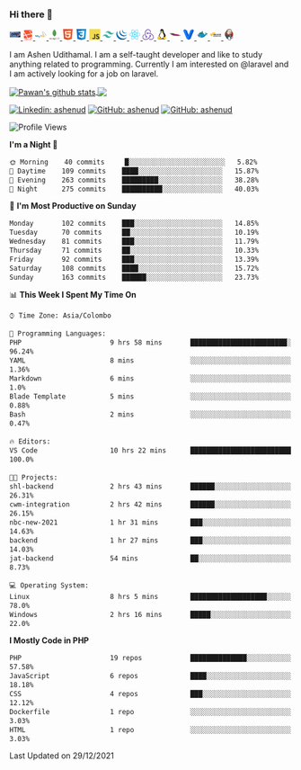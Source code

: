 ### Hi there 👋

<a align="center" href="https://github.com/ashenud"> <img width="20px" src="https://raw.githubusercontent.com/devicons/devicon/master/icons/php/php-original.svg" alt="ashenud: PHP" /> <img width="18px" src="https://raw.githubusercontent.com/devicons/devicon/master/icons/laravel/laravel-plain-wordmark.svg" alt="ashenud: Laravel" /> <img width="20px" src="https://raw.githubusercontent.com/devicons/devicon/master/icons/mysql/mysql-original-wordmark.svg" alt="ashenud: MySQL" /> <img width="20px" src="https://raw.githubusercontent.com/devicons/devicon/master/icons/mongodb/mongodb-original-wordmark.svg" alt="ashenud: mongoDB" />  <img width="20px" src="https://raw.githubusercontent.com/devicons/devicon/master/icons/html5/html5-original.svg" alt="ashenud: HTML5" /> <img width="20px" src="https://raw.githubusercontent.com/devicons/devicon/master/icons/css3/css3-original.svg" alt="ashenud: CSS3" /> <img width="20px" src="https://raw.githubusercontent.com/devicons/devicon/master/icons/javascript/javascript-original.svg" alt="ashenud: Javascript" /> <img width="20px" src="https://raw.githubusercontent.com/devicons/devicon/master/icons/tailwindcss/tailwindcss-plain.svg" alt="ashenud: Tailwindcss" /> <img width="20px" src="https://raw.githubusercontent.com/devicons/devicon/master/icons/jquery/jquery-original.svg" alt="ashenud: Jquery" /> <img width="20px" src="https://raw.githubusercontent.com/devicons/devicon/master/icons/react/react-original.svg" alt="ashenud: React" /> <img width="20px" src="https://raw.githubusercontent.com/devicons/devicon/master/icons/redux/redux-original.svg" alt="ashenud: Redux" /> <img width="20px" src="https://raw.githubusercontent.com/devicons/devicon/master/icons/linux/linux-original.svg" alt="ashenud: Linux" /> <img width="20px" src="https://raw.githubusercontent.com/devicons/devicon/master/icons/apache/apache-original.svg" alt="ashenud: Apache" /> <img width="20px" src="https://raw.githubusercontent.com/devicons/devicon/master/icons/vagrant/vagrant-original.svg" alt="ashenud: Vagrant" /> <img width="20px" src="https://raw.githubusercontent.com/devicons/devicon/master/icons/docker/docker-original.svg" alt="ashenud: Docker" /> <img width="20px" src="https://raw.githubusercontent.com/devicons/devicon/master/icons/amazonwebservices/amazonwebservices-original-wordmark.svg" alt="ashenud: AWS" /> <img width="20px" src="https://raw.githubusercontent.com/devicons/devicon/master/icons/jenkins/jenkins-original.svg" alt="ashenud: Jenkins" /> </a>

I am Ashen Udithamal. I am a self-taught developer and like to study anything related to programming. Currently I am interested on @laravel and I am actively looking for a job on laravel.

<a href="https://github.com/ashenud">
    <img height="150px" align="center" src="https://github-readme-stats.vercel.app/api?username=ashenud&show_icons=true&theme=nord&line_height=27" alt="Pawan's github stats"/>
</a>
<a href="https://github.com/ashenud">
    <img height="150px" align="center" src="https://github-readme-stats.vercel.app/api/top-langs/?username=ashenud&theme=nord&layout=compact&langs_count=6" />
</a>

[![Linkedin: ashenud](https://img.shields.io/badge/-ashenud-blue?style=flat-square&logo=Linkedin&logoColor=white&link=https://www.linkedin.com/in/ashenud/)](https://www.linkedin.com/in/ashenud/)
[![GitHub: ashenud](https://img.shields.io/github/followers/ashenud?label=follow&style=social)](https://github.com/ashenud)
[![GitHub: ashenud](https://img.shields.io/github/stars/ashenud?label=stars&style=social)](https://github.com/ashenud)
<!-- [![website](https://img.shields.io/badge/PortfolioWebsite-ashenud.live-2648ff?style=flat-square&logo=google-chrome)](https://ashenud.live/) -->

<!--START_SECTION:waka-->
![Profile Views](http://img.shields.io/badge/Profile%20Views-8-blue)

**I'm a Night 🦉** 

```text
🌞 Morning    40 commits     █░░░░░░░░░░░░░░░░░░░░░░░░   5.82% 
🌆 Daytime    109 commits    ████░░░░░░░░░░░░░░░░░░░░░   15.87% 
🌃 Evening    263 commits    █████████░░░░░░░░░░░░░░░░   38.28% 
🌙 Night      275 commits    ██████████░░░░░░░░░░░░░░░   40.03%

```
📅 **I'm Most Productive on Sunday** 

```text
Monday       102 commits    ███░░░░░░░░░░░░░░░░░░░░░░   14.85% 
Tuesday      70 commits     ██░░░░░░░░░░░░░░░░░░░░░░░   10.19% 
Wednesday    81 commits     ███░░░░░░░░░░░░░░░░░░░░░░   11.79% 
Thursday     71 commits     ██░░░░░░░░░░░░░░░░░░░░░░░   10.33% 
Friday       92 commits     ███░░░░░░░░░░░░░░░░░░░░░░   13.39% 
Saturday     108 commits    ████░░░░░░░░░░░░░░░░░░░░░   15.72% 
Sunday       163 commits    ██████░░░░░░░░░░░░░░░░░░░   23.73%

```


📊 **This Week I Spent My Time On** 

```text
⌚︎ Time Zone: Asia/Colombo

💬 Programming Languages: 
PHP                      9 hrs 58 mins       ████████████████████████░   96.24% 
YAML                     8 mins              ░░░░░░░░░░░░░░░░░░░░░░░░░   1.36% 
Markdown                 6 mins              ░░░░░░░░░░░░░░░░░░░░░░░░░   1.0% 
Blade Template           5 mins              ░░░░░░░░░░░░░░░░░░░░░░░░░   0.88% 
Bash                     2 mins              ░░░░░░░░░░░░░░░░░░░░░░░░░   0.47%

🔥 Editors: 
VS Code                  10 hrs 22 mins      █████████████████████████   100.0%

🐱‍💻 Projects: 
shl-backend              2 hrs 43 mins       ██████░░░░░░░░░░░░░░░░░░░   26.31% 
cwm-integration          2 hrs 42 mins       ██████░░░░░░░░░░░░░░░░░░░   26.15% 
nbc-new-2021             1 hr 31 mins        ███░░░░░░░░░░░░░░░░░░░░░░   14.63% 
backend                  1 hr 27 mins        ███░░░░░░░░░░░░░░░░░░░░░░   14.03% 
jat-backend              54 mins             ██░░░░░░░░░░░░░░░░░░░░░░░   8.73%

💻 Operating System: 
Linux                    8 hrs 5 mins        ███████████████████░░░░░░   78.0% 
Windows                  2 hrs 16 mins       █████░░░░░░░░░░░░░░░░░░░░   22.0%

```

**I Mostly Code in PHP** 

```text
PHP                      19 repos            ██████████████░░░░░░░░░░░   57.58% 
JavaScript               6 repos             ████░░░░░░░░░░░░░░░░░░░░░   18.18% 
CSS                      4 repos             ███░░░░░░░░░░░░░░░░░░░░░░   12.12% 
Dockerfile               1 repo              ░░░░░░░░░░░░░░░░░░░░░░░░░   3.03% 
HTML                     1 repo              ░░░░░░░░░░░░░░░░░░░░░░░░░   3.03%

```



 Last Updated on 29/12/2021
<!--END_SECTION:waka-->

